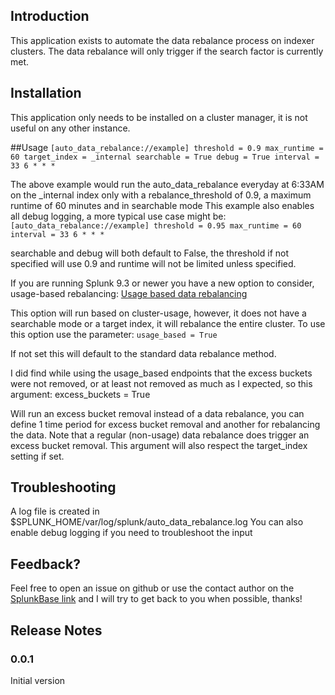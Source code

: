 ## Introduction

This application exists to automate the data rebalance process on indexer clusters. The data rebalance will only trigger if the search factor is currently met.

## Installation
This application only needs to be installed on a cluster manager, it is not useful on any other instance.

##Usage
`
[auto_data_rebalance://example]
threshold = 0.9
max_runtime = 60
target_index = _internal
searchable = True
debug = True
interval = 33 6 * * *
`

The above example would run the auto_data_rebalance everyday at 6:33AM on the _internal index only with a rebalance_threshold of 0.9, a maximum runtime of 60 minutes and in searchable mode
This example also enables all debug logging, a more typical use case might be:
`
[auto_data_rebalance://example]
threshold = 0.95
max_runtime = 60
interval = 33 6 * * *
`

searchable and debug will both default to False, the threshold if not specified will use 0.9 and runtime will not be limited unless specified.

If you are running Splunk 9.3 or newer you have a new option to consider, usage-based rebalancing:
[Usage based data rebalancing](https://help.splunk.com/en/splunk-enterprise/administer/manage-indexers-and-indexer-clusters/10.0/manage-the-indexer-cluster/rebalance-the-indexer-cluster#id_3f07f54d_f2d0_49e1_8b13_527d3e640007__Rebalance_indexer_cluster_data_based_on_search_usage)

This option will run based on cluster-usage, however, it does not have a searchable mode or a target index, it will rebalance the entire cluster.
To use this option use the parameter:
`usage_based = True`

If not set this will default to the standard data rebalance method.

I did find while using the usage_based endpoints that the excess buckets were not removed, or at least not removed as much as I expected, so this argument:
excess_buckets = True

Will run an excess bucket removal instead of a data rebalance, you can define 1 time period for excess bucket removal and another for rebalancing the data.
Note that a regular (non-usage) data rebalance does trigger an excess bucket removal.
This argument will also respect the target_index setting if set.

## Troubleshooting
A log file is created in $SPLUNK_HOME/var/log/splunk/auto_data_rebalance.log
You can also enable debug logging if you need to troubleshoot the input

## Feedback?
Feel free to open an issue on github or use the contact author on the [SplunkBase link](TBA) and I will try to get back to you when possible, thanks!

## Release Notes
### 0.0.1
Initial version

